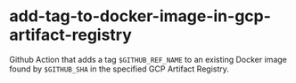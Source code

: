 # add-tag-to-docker-image-in-gcp-artifact-registry
Github Action that adds a tag `$GITHUB_REF_NAME` to an existing Docker image found by `$GITHUB_SHA` in the specified GCP Artifact Registry.
